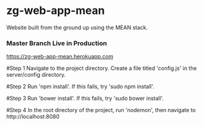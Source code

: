 # zg-web-app-mean
Website built from the ground up using the MEAN stack.

### Master Branch Live in Production
https://zg-web-app-mean.herokuapp.com


#Step 1
Navigate to the project directory. Create a file titled 'config.js' in the
server/config directory.

#Step 2
Run 'npm install'. If this fails, try 'sudo npm install'.

#Step 3
Run 'bower install'. If this fails, try 'sudo bower install'.

#Step 4
In the root directory of the project, run 'nodemon', then navigate to
http://localhost:8080
